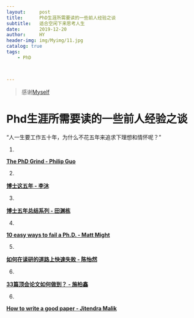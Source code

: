 ```yaml
---
layout:     post
title:      PhD生涯所需要读的一些前人经验之谈
subtitle:   适合空闲下来思考人生
date:       2019-12-20
author:     HY
header-img: img/Myimg/11.jpg
catalog: true
tags:
    - PhD



---
```


> 感谢[Myself](https://difftime.github.io/)



# Phd生涯所需要读的一些前人经验之谈
“人一生要工作五十年，为什么不花五年来追求下理想和情怀呢？”

1. 

[**The PhD Grind - Philip Guo**](https://raw.githubusercontent.com/qipeng/phd-grind-chn/master/phd-grind-chn.pdf)

<!-- 不知道为啥原英文文档不见了，就只好找了个中文版的替代。这本书是 Philip J. Guo 的回忆录，讲诉了他整个PhD生涯，Philip J. Guo的文笔朴实理性，有学术论文风范。 -->


2. 

[**博士这五年 - 李沐**](https://zhuanlan.zhihu.com/p/25099638)

<!-- 李沐大佬在知乎上阐述博士五年的学术经历和感想，“人一生要工作五十年，为什么不花五年来追求下理想和情怀呢？” -->

3. 

[**博士五年总结系列 - 田渊栋**](http://yuandong-tian.com/five_year_summary_of_PhD.pdf)

<!-- 在FB工作的田老师的博士生涯与个人经验。 -->

4. 

[**10 easy ways to fail a Ph.D. - Matt Might**](http://matt.might.net/articles/ways-to-fail-a-phd/)

<!-- Matt Might教授的善意提醒，有些观点颇为有趣，“Ph.D. school even comes with built-in vows of poverty and obedience”。 -->

5. 

[**如何在读研的道路上快速失败 -  陈怡然**](https://mp.weixin.qq.com/s/ZfNUFUUHdgV2UAPB6C9gyw)

<!-- 在杜克工作的陈怡然教授的微信推文，原文章出自公众号“ 陈老师有话说”。 -->

6. 

[**33篇顶会论文如何做到？ -  施柏鑫**](https://mp.weixin.qq.com/s/xB0l3hsFDES3RtBtOb5MPg)

<!-- 施柏鑫研究员在PKU工作，是一位年轻有为的青年学者。 -->

6. 

[**How to write a good paper -  Jitendra Malik**](https://www.cc.gatech.edu/~parikh/citizenofcvpr/static/slides/malik_write_good_paper.pdf)
